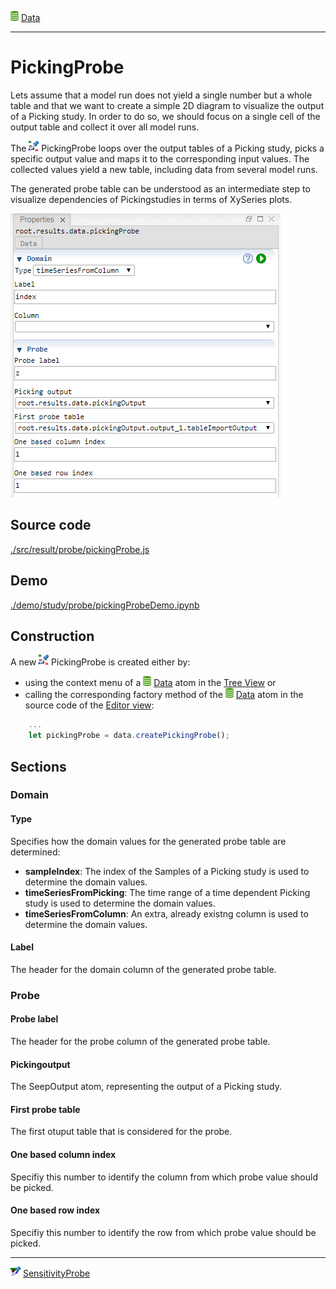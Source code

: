 ![](../../../../icons/data.png) [Data](../../data/data.md)

----

# PickingProbe

Lets assume that a model run does not yield a single number but a whole table and that we
want to create a simple 2D diagram to visualize the output of a Picking study. In order to do so,
we should focus on a single cell of the output table and collect it over all model runs.   

The ![](../../../../icons/pickingProbe.png) PickingProbe loops over the output tables of a Picking study,
picks a specific output value and maps it to the corresponding input values. The collected values 
yield a new table, including data from several model runs.  

The generated probe table can be understood as an intermediate step to visualize dependencies of
Pickingstudies in terms of XySeries plots. 

![](../../../images/pickingProbe.png)

## Source code

[./src/result/probe/pickingProbe.js](../../../../src/result/probe/pickingProbe.js)

## Demo

[./demo/study/probe/pickingProbeDemo.ipynb](../../../../demo/study/probe/pickingProbeDemo.ipynb)

## Construction
		
A new ![](../../../../icons/pickingProbe.png) PickingProbe is created either by: 

* using the context menu of a ![](../../../../icons/data.png) [Data](../../data/data.md) atom in the [Tree View](../../../views/treeView.md) or
* calling the corresponding factory method of the ![](../../../../icons/data.png) [Data](../../data/data.md) atom in the source code of the [Editor view](../../../views/editorView.md):

```javascript
    ...
    let pickingProbe = data.createPickingProbe();	     
```

## Sections

### Domain

#### Type

Specifies how the domain values for the generated probe table are determined:

* **sampleIndex**: The index of the Samples of a Picking study is used to determine the domain values. 
* **timeSeriesFromPicking**: The time range of a time dependent Picking study is used to determine the domain values.
* **timeSeriesFromColumn**: An extra, already existng column is used to determine the domain values. 

#### Label

The header for the domain column of the generated probe table. 

### Probe

#### Probe label

The header for the probe column of the generated probe table. 

#### Pickingoutput

The SeepOutput atom, representing the output of a Picking study.

#### First probe table

The first otuput table that is considered for the probe. 

#### One based column index

Specifiy this number to identify the column from which probe value should be picked. 

#### One based row index

Specifiy this number to identify the row from which probe value should be picked. 

----

![](../../../../icons/sensitivityProbe.png) [SensitivityProbe](./sensitivityProbe.md)

